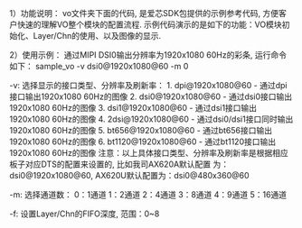 
1）功能说明：
vo文件夹下面的代码, 是爱芯SDK包提供的示例参考代码, 方便客户快速的理解VO整个模块的配置流程.
示例代码演示的是如下的功能：VO模块初始化、Layer/Chn的使用、以及图像的显示.



2）使用示例：
通过MIPI DSI0输出分辨率为1920x1080 60Hz的彩条, 运行命令如下：
sample_vo -v dsi0@1920x1080@60 -m 0

-v:  选择显示的接口类型、分辨率及刷新率：
		1. dpi@1920x1080@60 - 通过dpi接口输出1920x1080 60Hz的图像
		2. dsi0@1920x1080@60 - 通过dsi0接口输出1920x1080 60Hz的图像
		3. dsi1@1920x1080@60 - 通过dsi1接口输出1920x1080 60Hz的图像
		4. 2dsi@1920x1080@60 - 通过dsi0/dsi1接口同时输出1920x1080 60Hz的图像
		5. bt656@1920x1080@60 - 通过bt656接口输出1920x1080 60Hz的图像
		6. bt1120@1920x1080@60 - 通过bt1120接口输出1920x1080 60Hz的图像
注意：以上具体接口类型、分辨率及刷新率是根据相应板子对应DTS的配置来设置的, 比如我司AX620A默认配置
为：dsi0@1920x1080@60, AX620U默认配置为：dsi0@480x360@60

-m:  选择通道数：
		0：1通道
		1：2通道
		2：4通道
		3：8通道
		4：9通道
		5：16通道

-f:  设置Layer/Chn的FIFO深度, 范围：0~8
